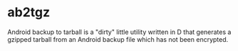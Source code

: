 # ab2tgz
Android backup to tarball is a "dirty" little utility written in D that generates a gzipped tarball from an Android backup file which has not been encrypted.
